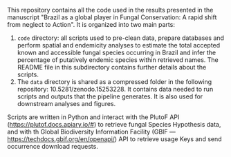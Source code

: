 This repository contains all the code used in the results presented in the manuscript "Brazil as a global player in Fungal Conservation: A rapid shift from neglect to Action". It is organized into two main parts:

1. `code` directory: all scripts used to pre-clean data, prepare databases and perform spatial and endemicity analyses to estimate the total accepted known and accessible fungal species occurring in Brazil and infer the percentage of putatively endemic species within retrieved names. The README file in this subdirectory contains further details about the scripts.
2. The `data` directory is shared as a compressed folder in the following repository: 10.5281/zenodo.15253228. It contains data needed to run scripts and outputs that the pipeline generates. It is also used for downstream analyses and figures.

Scripts are written in Python and interact with the PlutoF API (https://plutof.docs.apiary.io/#) to retrieve fungal Species Hypothesis data, and with th Global Biodiversity Information Facility (GBIF —https://techdocs.gbif.org/en/openapi/) API to retrieve usage Keys and send occurrence download requests.
